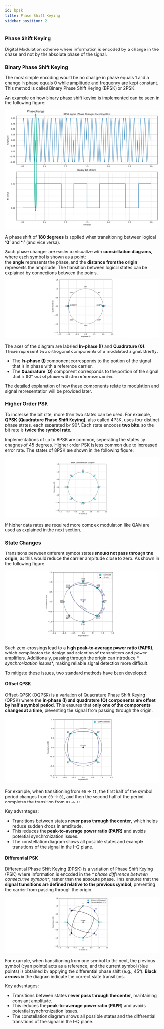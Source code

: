 ```yaml
---
id: bpsk
title: Phase Shift Keying
sidebar_position: 2
---
```


### Phase Shift Keying

Digital Modulation scheme where information is encoded by a change in the chase and not by the absolute phase of the
signal.

### Binary Phase Shift Keying

The most simple encoding would be no change in phase equals 1 and a change in phase equals 0 while amplitude and
frequency are kept constant.
This method is called Binary Phase Shift Keying (BPSK) or 2PSK.

An example on how binary phase shift keying is implemented can be seen in the following figure:

![bpsk](/img/bpsk.svg)

A phase shift of **180 degrees** is applied when transitioning between logical **‘0’** and **‘1’** (and vice versa).

Such phase changes are easier to visualize with **constellation diagrams**, where each symbol is shown as a point:  
the **angle** represents the phase, and the **distance from the origin** represents the amplitude.
The transition between logical states can be explained by connections between the points.

![bpsk2](/img/constellation_diagram_bpsk.svg)

The axes of the diagram are labeled **In-phase (I)** and **Quadrature (Q)**. These represent two orthogonal components
of a modulated signal. Briefly:

- The **In-phase (I)** component corresponds to the portion of the signal that is in phase with a reference carrier.
- The **Quadrature (Q)** component corresponds to the portion of the signal that is 90° out of phase with the reference
  carrier.

The detailed explanation of how these components relate to modulation and signal representation will be provided later.

### Higher Order PSK

To increase the bit rate, more than two states can be used. For example, **QPSK (Quadrature Phase Shift Keying)**, also
called 4PSK, uses four distinct phase states, each separated by 90°. Each state encodes **two bits**, so the bit rate is
**twice the symbol rate**.

Implementations of up to 8PSK are common, seperating the states by chagnes of 45 degrees. Higher order PSK is less
common due to increased error rate. The states of 8PSK are shown in the following figure:

![bpsk2](/img/8psk.svg)

If higher data rates are required more complex modulation like QAM are used as explained in the next section.

### State Changes

Transitions between different symbol states **should not pass through the origin**, as this would reduce the carrier
amplitude close to zero. As shown in the following figure.

![bpsk2](/img/8psk_center_state_transitions.svg)

Such zero-crossings lead to a **high peak-to-average power ratio (PAPR)**, which complicates
the design and selection of transmitters and power amplifiers. Additionally, passing through the origin can introduce *
*synchronization issues**, making reliable signal detection more difficult.

To mitigate these issues, two standard methods have been developed:

#### Offset QPSK

Offset-QPSK (OQPSK) is a variation of Quadrature Phase Shift Keying (QPSK) where the **in-phase (I) and quadrature (Q)
components are offset by half a symbol period**. This ensures that **only one of the components changes at a time**,
preventing the signal from passing through the origin.

![bpsk2](/img/offset_qpsk.svg)

For example, when transitioning from `00` → `11`, the first half of the symbol period changes from `00` → `01`, and then
the second half of the period completes the transition from `01` → `11`.

Key advantages:

- Transitions between states **never pass through the center**, which helps reduce sudden drops in amplitude.
- This reduces the **peak-to-average power ratio (PAPR)** and avoids potential synchronization issues.
- The constellation diagram shows all possible states and example transitions of the signal in the I-Q plane.

#### Differential PSK

Differential Phase Shift Keying (DPSK) is a variation of Phase Shift Keying (PSK) where information is encoded in the *
*phase difference between consecutive symbols**, rather than the absolute phase. This ensures that the **signal
transitions are defined relative to the previous symbol**, preventing the carrier from passing through the origin.

![bpsk2](/img/differential_psk.svg)

For example, when transitioning from one symbol to the next, the previous symbol (cyan points) acts as a reference, and
the current symbol (blue points) is obtained by applying the differential phase shift (e.g., 45°). **Black arrows** in
the diagram indicate the correct state transitions.

Key advantages:

- Transitions between states **never pass through the center**, maintaining constant amplitude.
- This reduces the **peak-to-average power ratio (PAPR)** and avoids potential synchronization issues.
- The constellation diagram shows all possible states and the differential transitions of the signal in the I-Q plane.
